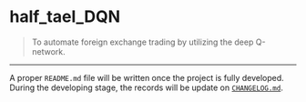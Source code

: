 # half_tael_DQN
> To automate foreign exchange trading by utilizing the deep Q-network. 

---
A proper `README.md` file will be written once the project is fully developed. During the developing stage, the records will be update on [`CHANGELOG.md`](https://github.com/choH/half_tael_DQN/blob/master/CHANGELOG.md).
